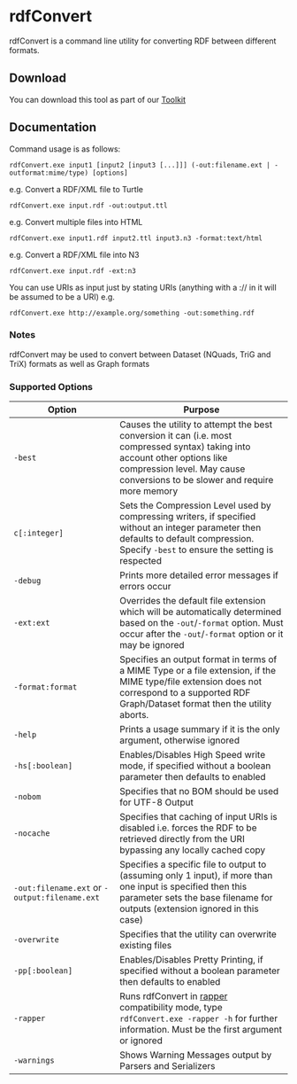 # rdfConvert 

rdfConvert is a command line utility for converting RDF between different formats.

## Download 

You can download this tool as part of our [Toolkit](Tools.md)

## Documentation 

Command usage is as follows:

```dos
rdfConvert.exe input1 [input2 [input3 [...]]] (-out:filename.ext | -outformat:mime/type) [options]
```

e.g. Convert a RDF/XML file to Turtle

```dos
rdfConvert.exe input.rdf -out:output.ttl
```

e.g. Convert multiple files into HTML

```dos
rdfConvert.exe input1.rdf input2.ttl input3.n3 -format:text/html
```

e.g. Convert a RDF/XML file into N3

```dos
rdfConvert.exe input.rdf -ext:n3
```

You can use URIs as input just by stating URIs (anything with a :// in it will be assumed to be a URI) e.g. 

```dos
rdfConvert.exe http://example.org/something -out:something.rdf
```

### Notes 

rdfConvert may be used to convert between Dataset (NQuads, TriG and TriX) formats as well as Graph formats

### Supported Options 

|  Option |  Purpose
|---------|------------
| `-best` | Causes the utility to attempt the best conversion it can (i.e. most compressed syntax) taking into account other options like compression level. May cause conversions to be slower and require more memory |
| `c[:integer]` | Sets the Compression Level used by compressing writers, if specified without an integer parameter then defaults to default compression. Specify `-best` to ensure the setting is respected |
| `-debug` | Prints more detailed error messages if errors occur |
| `-ext:ext` | Overrides the default file extension which will be automatically determined based on the `-out`/`-format` option. Must occur after the `-out`/`-format` option or it may be ignored
| `-format:format` | Specifies an output format in terms of a MIME Type or a file extension, if the MIME type/file extension does not correspond to a supported RDF Graph/Dataset format then the utility aborts. |
| `-help` | Prints a usage summary if it is the only argument, otherwise ignored |
| `-hs[:boolean]` | Enables/Disables High Speed write mode, if specified without a boolean parameter then defaults to enabled |
| `-nobom` | Specifies that no BOM should be used for UTF-8 Output |
| `-nocache` | Specifies that caching of input URIs is disabled i.e. forces the RDF to be retrieved directly from the URI bypassing any locally cached copy |
| `-out:filename.ext` or `-output:filename.ext` | Specifies a specific file to output to (assuming only 1 input), if more than one input is specified then this parameter sets the base filename for outputs (extension ignored in this case) |
| `-overwrite` | Specifies that the utility can overwrite existing files |
| `-pp[:boolean]` | Enables/Disables Pretty Printing, if specified without a boolean parameter then defaults to enabled |
| `-rapper` | Runs rdfConvert in [rapper](http://librdf.org/raptor/rapper.html) compatibility mode, type `rdfConvert.exe -rapper -h` for further information. Must be the first argument or ignored |
| `-warnings` | Shows Warning Messages output by Parsers and Serializers |